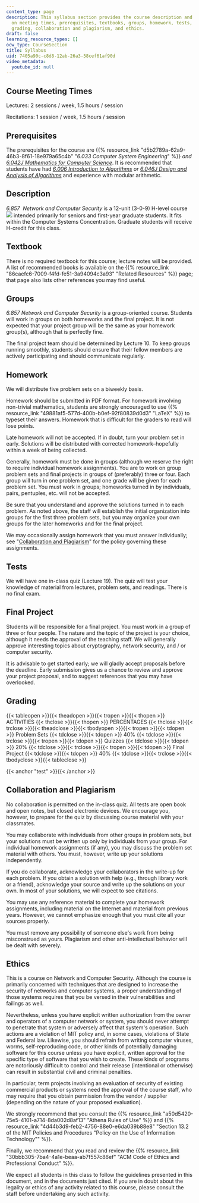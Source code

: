 ```yaml
---
content_type: page
description: This syllabus section provides the course description and information
  on meeting times, prerequisites, textbooks, groups, homework, tests, the final project,
  grading, collaboration and plagiarism, and ethics.
draft: false
learning_resource_types: []
ocw_type: CourseSection
title: Syllabus
uid: 7405a90c-c8d8-12ab-26a3-58cef61af90d
video_metadata:
  youtube_id: null
---
```

## Course Meeting Times

Lectures: 2 sessions / week, 1.5 hours / session

Recitations: 1 session / week, 1.5 hours / session

## Prerequisites

The prerequisites for the course are {{% resource_link "d5b2789a-62a9-46b3-8f61-18e979a65c4b" "*6.033 Computer System Engineering*" %}} *and* [*6.042J Mathematics for Computer Science*](/courses/6-042j-mathematics-for-computer-science-spring-2015). It is recommended that students have had [*6.006 Introduction to Algorithms*](/courses/6-006-introduction-to-algorithms-fall-2011) *or* [*6.046J Design and Analysis of Algorithms*](/courses/6-046j-introduction-to-algorithms-sma-5503-fall-2005) and experience with modular arithmetic.

## Description

*6.857*  *Network and Computer Security* is a 12-unit (3-0-9) H-level course ![](/images/educator/icon-question-hlevel.png) intended primarily for seniors and first-year graduate students. It fits within the Computer Systems Concentration. Graduate students will receive H-credit for this class.

## Textbook

There is no required textbook for this course; lecture notes will be provided. A list of recommended books is available on the {{% resource_link "86caefc6-7009-f4fd-fe51-3a94094c3a93" "Related Resources" %}} page; that page also lists other references you may find useful.

## Groups

*6.857 Network and Computer Security* is a group-oriented course. Students will work in groups on both homeworks and the final project. It is not expected that your project group will be the same as your homework group(s), although that is perfectly fine.

The final project team should be determined by Lecture 10. To keep groups running smoothly, students should ensure that their fellow members are actively participating and should communicate regularly.

## Homework

We will distribute five problem sets on a biweekly basis.

Homework should be submitted in PDF format. For homework involving non-trivial mathematics, students are strongly encouraged to use {{% resource_link "49881af5-577d-400b-b0ef-92f80839d0d3" "LaTeX" %}} to typeset their answers. Homework that is difficult for the graders to read will lose points.

Late homework will not be accepted. If in doubt, turn your problem set in early. Solutions will be distributed with corrected homework–hopefully within a week of being collected.

Generally, homework must be done in groups (although we reserve the right to require individual homework assignments). You are to work on group problem sets and final projects in groups of (preferably) three or four. Each group will turn in one problem set, and one grade will be given for each problem set. You must work in groups; homeworks turned in by individuals, pairs, pentuples, etc. will not be accepted.

Be sure that you understand and approve the solutions turned in to each problem. As noted above, the staff will establish the initial organization into groups for the first three problem sets, but you may organize your own groups for the later homeworks and for the final project.

We may occasionally assign homework that you must answer individually; see "[Collaboration and Plagiarism](#test)" for the policy governing these assignments.

## Tests

We will have one in-class quiz (Lecture 19). The quiz will test your knowledge of material from lectures, problem sets, and readings. There is no final exam.

## Final Project

Students will be responsible for a final project. You must work in a group of three or four people. The nature and the topic of the project is your choice, although it needs the approval of the teaching staff. We will generally approve interesting topics about cryptography, network security, and / or computer security.

It is advisable to get started early; we will gladly accept proposals before the deadline. Early submission gives us a chance to review and approve your project proposal, and to suggest references that you may have overlooked.

## Grading

{{< tableopen >}}{{< theadopen >}}{{< tropen >}}{{< thopen >}}
ACTIVITIES
{{< thclose >}}{{< thopen >}}
PERCENTAGES
{{< thclose >}}{{< trclose >}}{{< theadclose >}}{{< tbodyopen >}}{{< tropen >}}{{< tdopen >}}
Problem Sets
{{< tdclose >}}{{< tdopen >}}
40%
{{< tdclose >}}{{< trclose >}}{{< tropen >}}{{< tdopen >}}
Quizzes
{{< tdclose >}}{{< tdopen >}}
20%
{{< tdclose >}}{{< trclose >}}{{< tropen >}}{{< tdopen >}}
Final Project
{{< tdclose >}}{{< tdopen >}}
40%
{{< tdclose >}}{{< trclose >}}{{< tbodyclose >}}{{< tableclose >}}

{{< anchor "test" >}}{{< /anchor >}}

## Collaboration and Plagiarism

No collaboration is permitted on the in-class quiz. All tests are open book and open notes, but closed electronic devices. We encourage you, however, to prepare for the quiz by discussing course material with your classmates.

You may collaborate with individuals from other groups in problem sets, but your solutions must be written up only by individuals from your group. For individual homework assignments (if any), you may discuss the problem set material with others. You must, however, write up your solutions independently.

If you do collaborate, acknowledge your collaborators in the write-up for each problem. If you obtain a solution with help (e.g., through library work or a friend), acknowledge your source and write up the solutions on your own. In most of your solutions, we will expect to see citations.

You may use any reference material to complete your homework assignments, including material on the Internet and material from previous years. However, we cannot emphasize enough that you must cite all your sources properly.

You must remove any possibility of someone else's work from being misconstrued as yours. Plagiarism and other anti-intellectual behavior will be dealt with severely.

## Ethics

This is a course on Network and Computer Security. Although the course is primarily concerned with techniques that are designed to increase the security of networks and computer systems, a proper understanding of those systems requires that you be versed in their vulnerabilities and failings as well.

Nevertheless, unless you have explicit written authorization from the owner and operators of a computer network or system, you should never attempt to penetrate that system or adversely affect that system's operation. Such actions are a violation of MIT policy and, in some cases, violations of State and Federal law. Likewise, you should refrain from writing computer viruses, worms, self-reproducing code, or other kinds of potentially damaging software for this course unless you have explicit, written approval for the specific type of software that you wish to create. These kinds of programs are notoriously difficult to control and their release (intentional or otherwise) can result in substantial civil and criminal penalties.

In particular, term projects involving an evaluation of security of existing commercial products or systems need the approval of the course staff, who may require that you obtain permission from the vendor / supplier (depending on the nature of your proposed evaluation).

We strongly recommend that you consult the {{% resource_link "a50d5420-75e5-4101-a714-8da002d8af13" "Athena Rules of Use" %}} and {{% resource_link "4d44b3d9-feb2-4756-88e0-e6da039b88e8" "Section 13.2 of the MIT Policies and Procedures \"Policy on the Use of Information Technology\"" %}}.

Finally, we recommend that you read and review the {{% resource_link "30bbb305-7ba4-4a1e-beaa-ab7f557c86ef" "ACM Code of Ethics and Professional Conduct" %}}.

We expect all students in this class to follow the guidelines presented in this document, and in the documents just cited. If you are in doubt about the legality or ethics of any activity related to this course, please consult the staff before undertaking any such activity.